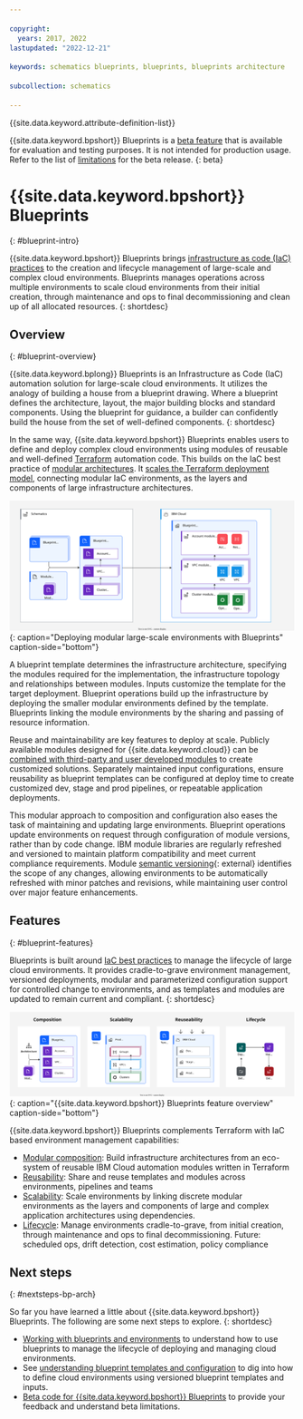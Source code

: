 ```yaml
---

copyright:
  years: 2017, 2022
lastupdated: "2022-12-21"

keywords: schematics blueprints, blueprints, blueprints architecture

subcollection: schematics

---
```


{{site.data.keyword.attribute-definition-list}}

{{site.data.keyword.bpshort}} Blueprints is a [beta feature](/docs/schematics?topic=schematics-bp-beta-limitations) that is available for evaluation and testing purposes. It is not intended for production usage. Refer to the list of [limitations](/docs/schematics?topic=schematics-bp-beta-limitations#sc-bp-beta-limitation) for the beta release.
{: beta}

# {{site.data.keyword.bpshort}} Blueprints
{: #blueprint-intro}

{{site.data.keyword.bpshort}} Blueprints brings [infrastructure as code (IaC) practices](/docs/schematics?topic=schematics-infrastructure-as-code) to the creation and lifecycle management of large-scale and complex cloud environments. Blueprints manages operations across multiple environments to scale cloud environments from their initial creation, through maintenance and ops to final decommissioning and clean up of all allocated resources. 
{: shortdesc} 

## Overview
{: #blueprint-overview}

{{site.data.keyword.bplong}} Blueprints is an Infrastructure as Code (IaC) automation solution for large-scale cloud environments. It utilizes the analogy of building a house from a blueprint drawing. Where a blueprint defines the architecture, layout, the major building blocks and standard components. Using the blueprint for guidance, a builder can confidently build the house from the set of well-defined components.
{: shortdesc}

In the same way, {{site.data.keyword.bpshort}} Blueprints enables users to define and deploy complex cloud environments using modules of reusable and well-defined [Terraform](https://www.terraform.io) automation code. This builds on the IaC best practice of [modular architectures](/docs/schematics?topic=schematics-infrastructure-as-code#iac-bp-modularity). It [scales the Terraform deployment model](/docs/schematics?topic=schematics-blueprint-scaling), connecting modular IaC environments, as the layers and components of large infrastructure architectures.

![Deploying modular large-scale environments with Blueprints](/images/new/bp-overview.svg){: caption="Deploying modular large-scale environments with Blueprints" caption-side="bottom"}

A blueprint template determines the infrastructure architecture, specifying the modules required for the implementation, the infrastructure topology and relationships between modules. Inputs customize the template for the target deployment. Blueprint operations build up the infrastructure by deploying the smaller modular environments defined by the template. Blueprints linking the module environments by the sharing and passing of resource information. 

Reuse and maintainability are key features to deploy at scale. Publicly available modules designed for {{site.data.keyword.cloud}} can be [combined with third-party and user developed modules](/docs/schematics?topic=schematics-blueprint-terraform) to create customized solutions. Separately maintained input configurations, ensure reusability as blueprint templates can be configured at deploy time to create customized dev, stage and prod pipelines, or repeatable application deployments.  

This modular approach to composition and configuration also eases the task of maintaining and updating large environments. Blueprint operations update environments on request through configuration of module versions, rather than by code change. IBM module libraries are regularly refreshed and versioned to maintain platform compatibility and meet current compliance requirements. Module [semantic versioning](https://semver.org/){: external} identifies the scope of any changes, allowing environments to be automatically refreshed with minor patches and revisions, while maintaining user control over major feature enhancements.  

## Features
{: #blueprint-features}

Blueprints is built around [IaC best practices](/docs/schematics?topic=schematics-infrastructure-as-code#iac-best-practices) to manage the lifecycle of large cloud environments. It provides cradle-to-grave environment management, versioned deployments, modular and parameterized configuration support for controlled change to environments, and as templates and modules are updated to remain current and compliant. 
{: shortdesc}

![{{site.data.keyword.bpshort}} Blueprints feature overview](/images/new/bp-features.svg){: caption="{{site.data.keyword.bpshort}} Blueprints feature overview" caption-side="bottom"}

{{site.data.keyword.bpshort}} Blueprints complements Terraform with IaC based environment management capabilities:

- [Modular composition](/docs/schematics?topic=schematics-blueprint-terraform): Build infrastructure architectures from an eco-system of reusable IBM Cloud automation modules written in Terraform
- [Reusability](/docs/schematics?topic=schematics-blueprint-reuse-pipelines): Share and reuse templates and modules across environments, pipelines and teams
- [Scalability](/docs/schematics?topic=schematics-blueprint-scaling): Scale environments by linking discrete modular environments as the layers and components of large and complex application architectures using dependencies.     
- [Lifecycle](/docs/schematics?topic=schematics-work-with-blueprints): Manage environments cradle-to-grave, from initial creation, through maintenance and ops to final decommissioning. Future: scheduled ops, drift detection, cost estimation, policy compliance               


## Next steps
{: #nextsteps-bp-arch}

So far you have learned a little about {{site.data.keyword.bpshort}} Blueprints. The following are some next steps to explore.
{: shortdesc}

- [Working with blueprints and environments](/docs/schematics?topic=schematics-work-with-blueprints) to understand how to use blueprints to manage the lifecycle of deploying and managing cloud environments.
- See [understanding blueprint templates and configuration](/docs/schematics?topic=schematics-blueprint-templates) to dig into how to define cloud environments using versioned blueprint templates and inputs. 
- [Beta code for {{site.data.keyword.bpshort}} Blueprints](/docs/schematics?topic=schematics-bp-beta-limitations) to provide your feedback and understand beta limitations.
